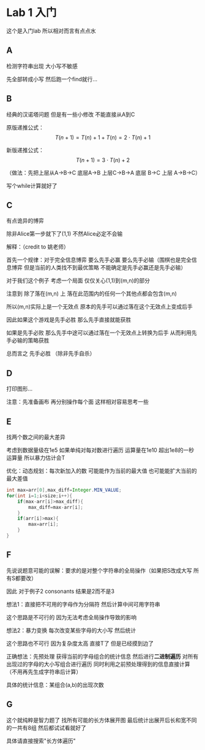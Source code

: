# Lab 1 入门

这个是入门lab 所以相对而言有点点水

## A

检测字符串出现 大小写不敏感

先全部转成小写 然后跑一个find就行...

## B

经典的汉诺塔问题 但是有一些小修改 不能直接从A到C

原版递推公式：$$T(n+1) = T(n) + 1 + T(n) = 2 \cdot T(n)+1$$

新版递推公式：$$T(n+1)=3\cdot T(n)+2$$

（做法：先把上层从A->B->C 底层A->B 上层C->B->A 底层 B->C 上层 A->B->C）

写个while计算就好了

## C

有点诡异的博弈

除非Alice第一步就下了(1,1) 不然Alice必定不会输

解释：（credit to 姚老师）

首先一个规律：对于完全信息博弈 要么先手必赢 要么先手必输（围棋也是完全信息博弈 但是当前的人类找不到最优策略 不能确定是先手必赢还是先手必输）

对于我们这个例子 考虑一个局面 仅仅关心(1,1)到(m,n)的部分

注意到 除了落在(m,n) 上 落在此范围内的任何一个其他点都会包含(m,n)

所以(m,n)实际上是一个无效点 原本的先手可以通过落在这个无效点上变成后手

因此如果这个游戏是先手必胜 那么先手直接就能获胜

如果是先手必败 那么先手中途可以通过落在一个无效点上转换为后手 从而利用先手必输的策略获胜

总而言之 先手必胜 （除非先手自杀）

## D

打印图形...

注意：先准备画布 再分别操作每个面 这样相对容易思考一些

## E

找两个数之间的最大差异

考虑到数据量级在1e5 如果单纯对每对数进行遍历 运算量在1e10 超出1e8的一秒运算量 所以暴力估计会T

优化：动态规划：每次新加入的数 可能能作为当前的最大值 也可能能扩大当前的最大差值

```java
int max=arr[0],max_diff=Integer.MIN_VALUE;
for(int i=1;i<size;i++){
	if(max-arr[i]>max_diff){
		max_diff=max-arr[i];
    }
	if(arr[i]>max){
		max=arr[i];
	}
}
```

## F

先说说题意可能的误解：要求的是对整个字符串的全局操作（如果把S改成大写  所有S都要改）

因此 对于例子2 consonants 结果是2而不是3

想法1：直接把不可用的字母作为分隔符 然后计算中间可用字符串

这个思路是不可行的 因为无法考虑全局操作导致的影响

想法2：暴力变换 每次改变某些字母的大小写 然后统计

这个思路也不可行 因为复杂度太高 直接T了 但是已经摸到边了

正确想法：先预处理 获得当前的字母组合的统计信息 然后进行**二进制遍历** 对所有出现过的字母的大小写组合进行遍历 同时利用之前预处理得到的信息直接计算 （不用再先生成字符串后计算）

具体的统计信息：某组合(a,b)的出现次数

## G

这个就纯粹是智力题了 找所有可能的长方体展开图 最后统计出展开后长和宽不同的一共有8组 然后都试试看就好了

具体请直接搜索"长方体遍历"



